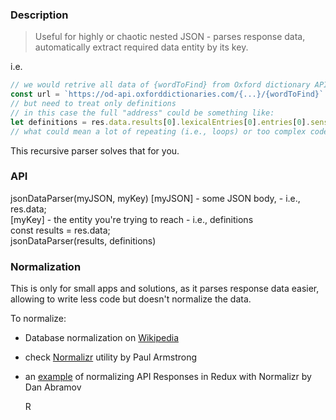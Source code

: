 ### Description

> Useful for highly or chaotic nested JSON - parses response data,  
> automatically extract required data entity by its key.

i.e.  
```javascript
// we would retrive all data of {wordToFind} from Oxford dictionary API  
const url = `https://od-api.oxforddictionaries.com/{...}/{wordToFind}`  
// but need to treat only definitions  
// in this case the full "address" could be something like:  
let definitions = res.data.results[0].lexicalEntries[0].entries[0].senses[0].definitions;  
// what could mean a lot of repeating (i.e., loops) or too complex code    
```
This recursive parser solves that for you.
### API

jsonDataParser(myJSON, myKey) 
[myJSON] - some JSON body, - i.e., res.data;  
[myKey] - the entity you're trying to reach - i.e., definitions  
const results = res.data;    
jsonDataParser(results, definitions)
### Normalization

This is only for small apps and solutions, as it parses response data easier,   
allowing to write less code but doesn't normalize the data.  

To normalize:
  
- Database normalization on [Wikipedia]
- check [Normalizr] utility by Paul Armstrong  
- an [example] of normalizing API Responses in Redux with Normalizr by Dan Abramov  

   [Wikipedia]: <https://en.wikipedia.org/wiki/Database_normalization>
   [Normalizr]: <https://github.com/paularmstrong/normalizr>
   [example]: <https://egghead.io/lessons/javascript-redux-normalizing-api-responses-with-normalizr>
R
